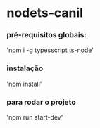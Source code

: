 # nodets-canil
### pré-requisitos globais:
'npm i -g typesscript ts-node'

### instalação
'npm install'

### para rodar o projeto
'npm run start-dev'